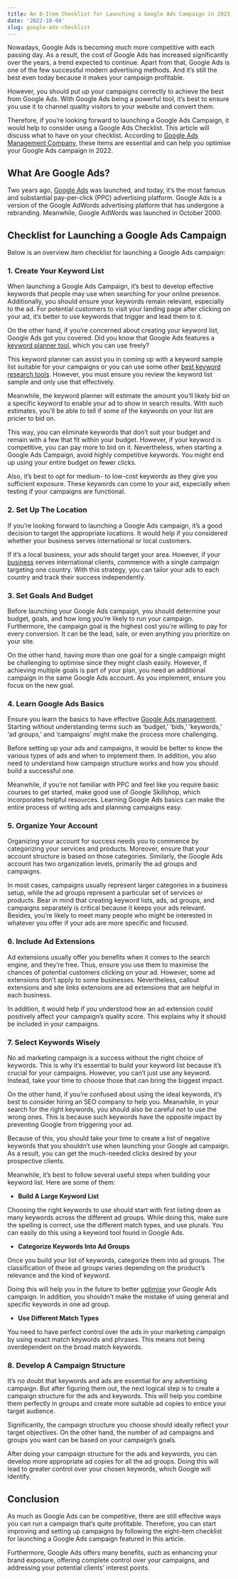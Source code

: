 ```yaml
---
title: An 8-Item Checklist for Launching a Google Ads Campaign in 2023
date: '2022-10-04'
slug: google-ads-checklist
---
```

<!-- wp:paragraph -->
<p>Nowadays, Google Ads is becoming much more competitive with each passing day. As a result, the cost of Google Ads has increased significantly over the years, a trend expected to continue. Apart from that, Google Ads is one of the few successful modern advertising methods. And it’s still the best even today because it makes your campaign profitable.&nbsp;</p>
<!-- /wp:paragraph -->

<!-- wp:paragraph -->
<p>However, you should put up your campaigns correctly to achieve the best from Google Ads. With Google Ads being a powerful tool, it’s best to ensure you use it to channel quality visitors to your website and convert them.&nbsp;</p>
<!-- /wp:paragraph -->

<!-- wp:paragraph -->
<p>Therefore, if you’re looking forward to launching a Google Ads Campaign, it would help to consider using a Google Ads Checklist. This article will discuss what to have on your checklist. According to <a href="https://adtrain.co.uk/google-ads-management/" data-type="URL" data-id="https://adtrain.co.uk/google-ads-management/" target="_blank" rel="noreferrer noopener">Google Ads Management Company</a>, these items are essential and can help you optimise your Google Ads campaign in 2022.&nbsp;</p>
<!-- /wp:paragraph -->

<!-- wp:heading -->
<h2>What Are Google Ads?</h2>
<!-- /wp:heading -->

<!-- wp:paragraph -->
<p>Two years ago, <a href="https://ads.google.com/intl/en_in/home/" data-type="URL" data-id="https://ads.google.com/intl/en_in/home/" target="_blank" rel="noreferrer noopener">Google Ads</a> was launched, and today, it’s the most famous and substantial pay-per-click (PPC) advertising platform. Google Ads is a version of the Google AdWords advertising platform that has undergone a rebranding. Meanwhile, Google AdWords was launched in October 2000.</p>
<!-- /wp:paragraph -->

<!-- wp:heading -->
<h2>Checklist for Launching a Google Ads Campaign</h2>
<!-- /wp:heading -->

<!-- wp:paragraph -->
<p>Below is an overview item checklist for launching a Google Ads campaign:</p>
<!-- /wp:paragraph -->

<!-- wp:heading {"level":3} -->
<h3>1. Create Your Keyword List</h3>
<!-- /wp:heading -->

<!-- wp:paragraph -->
<p>When launching a Google Ads Campaign, it’s best to develop effective keywords that people may use when searching for your online presence. Additionally, you should ensure your keywords remain relevant, especially to the ad. For potential customers to visit your landing page after clicking on your ad, it’s better to use keywords that trigger and lead them to it.</p>
<!-- /wp:paragraph -->

<!-- wp:paragraph -->
<p>On the other hand, if you’re concerned about creating your keyword list, Google Ads got you covered. Did you know that Google Ads features a <a href="https://ads.google.com/intl/en_in/home/tools/keyword-planner/" data-type="URL" data-id="https://ads.google.com/intl/en_in/home/tools/keyword-planner/" target="_blank" rel="noreferrer noopener">keyword planner tool</a>, which you can use freely?</p>
<!-- /wp:paragraph -->

<!-- wp:paragraph -->
<p>This keyword planner can assist you in coming up with a keyword sample list suitable for your campaigns or you can use some other <a href="https://www.waytoidea.com/best-keyword-research-tools-free-or-paid/" data-type="URL" data-id="https://www.waytoidea.com/best-keyword-research-tools-free-or-paid/" target="_blank" rel="noreferrer noopener">best keyword research tools</a>. However, you must ensure you review the keyword list sample and only use that effectively.&nbsp;</p>
<!-- /wp:paragraph -->

<!-- wp:paragraph -->
<p>Meanwhile, the keyword planner will estimate the amount you’ll likely bid on a specific keyword to enable your ad to show in search results. With such estimates, you’ll be able to tell if some of the keywords on your list are pricier to bid on.&nbsp;</p>
<!-- /wp:paragraph -->

<!-- wp:paragraph -->
<p>This way, you can eliminate keywords that don’t suit your budget and remain with a few that fit within your budget. However, if your keyword is competitive, you can pay more to bid on it. Nevertheless, when starting a Google Ads Campaign, avoid highly competitive keywords. You might end up using your entire budget on fewer clicks.&nbsp;</p>
<!-- /wp:paragraph -->

<!-- wp:paragraph -->
<p>Also, it’s best to opt for medium- to low-cost keywords as they give you sufficient exposure. These keywords can come to your aid, especially when testing if your campaigns are functional.</p>
<!-- /wp:paragraph -->

<!-- wp:heading {"level":3} -->
<h3>2. Set Up The Location</h3>
<!-- /wp:heading -->

<!-- wp:paragraph -->
<p>If you’re looking forward to launching a Google Ads campaign, it’s a good decision to target the appropriate locations. It would help if you considered whether your business serves international or local customers.&nbsp;</p>
<!-- /wp:paragraph -->

<!-- wp:paragraph -->
<p>If it’s a local business, your ads should target your area. However, if your <a href="https://www.waytoidea.com/use-facebook-to-grow-your-business/">business</a> serves international clients, commence with a single campaign targeting one country. With this strategy, you can tailor your ads to each country and track their success independently.&nbsp;</p>
<!-- /wp:paragraph -->

<!-- wp:heading {"level":3} -->
<h3>3. Set Goals And Budget</h3>
<!-- /wp:heading -->

<!-- wp:paragraph -->
<p>Before launching your Google Ads campaign, you should determine your budget, goals, and how long you’re likely to run your campaign. Furthermore, the campaign goal is the highest cost you’re willing to pay for every conversion. It can be the lead, sale, or even anything you prioritize on your site.&nbsp;</p>
<!-- /wp:paragraph -->

<!-- wp:paragraph -->
<p>On the other hand, having more than one goal for a single campaign might be challenging to optimise since they might clash easily. However, if achieving multiple goals is part of your plan, you need an additional campaign in the same Google Ads account. As you implement, ensure you focus on the new goal.</p>
<!-- /wp:paragraph -->

<!-- wp:heading {"level":3} -->
<h3>4. Learn Google Ads Basics</h3>
<!-- /wp:heading -->

<!-- wp:paragraph -->
<p>Ensure you learn the basics to have effective <a href="https://adtrain.co.uk/google-ads-management/" target="_blank" rel="noreferrer noopener">Google Ads management</a>. Starting without understanding terms such as ‘budget,’ ‘bids,’ ‘keywords,’ ‘ad groups,’ and ‘campaigns’ might make the process more challenging.&nbsp;</p>
<!-- /wp:paragraph -->

<!-- wp:paragraph -->
<p>Before setting up your ads and campaigns, it would be better to know the various types of ads and when to implement them. In addition, you also need to understand how campaign structure works and how you should build a successful one.&nbsp;</p>
<!-- /wp:paragraph -->

<!-- wp:paragraph -->
<p>Meanwhile, if you’re not familiar with PPC and feel like you require basic courses to get started, make good use of Google Skillshop, which incorporates helpful resources. Learning Google Ads basics can make the entire process of writing ads and planning campaigns easy.</p>
<!-- /wp:paragraph -->

<!-- wp:heading {"level":3} -->
<h3>5. Organize Your Account</h3>
<!-- /wp:heading -->

<!-- wp:paragraph -->
<p>Organizing your account for success needs you to commence by categorizing your services and products. Moreover, ensure that your account structure is based on those categories. Similarly, the Google Ads account has two organization levels, primarily the ad groups and campaigns.&nbsp;</p>
<!-- /wp:paragraph -->

<!-- wp:paragraph -->
<p>In most cases, campaigns usually represent larger categories in a business setup, while the ad groups represent a particular set of services or products. Bear in mind that creating keyword lists, ads, ad groups, and campaigns separately is critical because it keeps your ads relevant. Besides, you’re likely to meet many people who might be interested in whatever you offer if your ads are more specific and focused.&nbsp;</p>
<!-- /wp:paragraph -->

<!-- wp:heading {"level":3} -->
<h3>6. Include Ad Extensions&nbsp;</h3>
<!-- /wp:heading -->

<!-- wp:paragraph -->
<p>Ad extensions usually offer you benefits when it comes to the search engine, and they’re free. Thus, ensure you use them to maximise the chances of potential customers clicking on your ad. However, some ad extensions don’t apply to some businesses. Nevertheless, callout extensions and site links extensions are ad extensions that are helpful in each business.&nbsp;</p>
<!-- /wp:paragraph -->

<!-- wp:paragraph -->
<p>In addition, it would help if you understood how an ad extension could positively affect your campaign’s quality score. This explains why it should be included in your campaigns.&nbsp;</p>
<!-- /wp:paragraph -->

<!-- wp:heading {"level":3} -->
<h3>7. Select Keywords Wisely</h3>
<!-- /wp:heading -->

<!-- wp:paragraph -->
<p>No ad marketing campaign is a success without the right choice of keywords. This is why it’s essential to build your keyword list because it’s crucial for your campaigns. However, you can’t just use any keyword. Instead, take your time to choose those that can bring the biggest impact.&nbsp;</p>
<!-- /wp:paragraph -->

<!-- wp:paragraph -->
<p>On the other hand, if you’re confused about using the ideal keywords, it’s best to consider hiring an SEO company to help you. Meanwhile, in your search for the right keywords, you should also be careful not to use the wrong ones. This is because such keywords have the opposite impact by preventing Google from triggering your ad.&nbsp;</p>
<!-- /wp:paragraph -->

<!-- wp:paragraph -->
<p>Because of this, you should take your time to create a list of negative keywords that you shouldn’t use when launching your Google ad campaign. As a result, you can get the much-needed clicks desired by your prospective clients.&nbsp;&nbsp;</p>
<!-- /wp:paragraph -->

<!-- wp:paragraph -->
<p>Meanwhile, it’s best to follow several useful steps when building your keyword list. Here are some of them:&nbsp;</p>
<!-- /wp:paragraph -->

<!-- wp:list -->
<ul><li><strong>Build A Large Keyword List</strong></li></ul>
<!-- /wp:list -->

<!-- wp:paragraph -->
<p>Choosing the right keywords to use should start with first listing down as many keywords across the different ad groups. While doing this, make sure the spelling is correct, use the different match types, and use plurals. You can easily do this using a keyword tool found in Google Ads.&nbsp;</p>
<!-- /wp:paragraph -->

<!-- wp:list -->
<ul><li><strong>Categorize Keywords Into Ad Groups</strong></li></ul>
<!-- /wp:list -->

<!-- wp:paragraph -->
<p>Once you build your list of keywords, categorize them into ad groups. The classification of these ad groups varies depending on the product’s relevance and the kind of keyword.</p>
<!-- /wp:paragraph -->

<!-- wp:paragraph -->
<p>Doing this will help you in the future to better <a href="https://www.forbes.com/sites/forbesbusinesscouncil/2022/01/07/six-ways-to-improve-your-roi-with-google-ads/?sh=5f672e0042ff">optimise</a> your Google Ads campaign. In addition, you shouldn’t make the mistake of using general and specific keywords in one ad group.&nbsp;</p>
<!-- /wp:paragraph -->

<!-- wp:list -->
<ul><li><strong>Use Different Match Types</strong></li></ul>
<!-- /wp:list -->

<!-- wp:paragraph -->
<p>You need to have perfect control over the ads in your marketing campaign by using exact match keywords and phrases. This means not being overdependent on the broad match keywords.&nbsp;</p>
<!-- /wp:paragraph -->

<!-- wp:heading {"level":3} -->
<h3>8. Develop A Campaign Structure&nbsp;&nbsp;</h3>
<!-- /wp:heading -->

<!-- wp:paragraph -->
<p>It’s no doubt that keywords and ads are essential for any advertising campaign. But after figuring them out, the next logical step is to create a campaign structure for the ads and keywords. This will help you combine them perfectly in groups and create more suitable ad copies to entice your target audience.&nbsp;</p>
<!-- /wp:paragraph -->

<!-- wp:paragraph -->
<p>Significantly, the campaign structure you choose should ideally reflect your target objectives. On the other hand, the number of ad campaigns and groups you want can be based on your campaign’s goals.&nbsp;</p>
<!-- /wp:paragraph -->

<!-- wp:paragraph -->
<p>After doing your campaign structure for the ads and keywords, you can develop more appropriate ad copies for all the ad groups. Doing this will lead to greater control over your chosen keywords, which Google will identify.&nbsp;&nbsp;</p>
<!-- /wp:paragraph -->

<!-- wp:heading -->
<h2>Conclusion </h2>
<!-- /wp:heading -->

<!-- wp:paragraph -->
<p>As much as Google Ads can be competitive, there are still effective ways you can run a campaign that’s quite profitable. Therefore, you can start improving and setting up campaigns by following the eight-item checklist for launching a Google Ads campaign featured in this article.</p>
<!-- /wp:paragraph -->

<!-- wp:paragraph -->
<p>Furthermore, Google Ads offers many benefits, such as enhancing your brand exposure, offering complete control over your campaigns, and addressing your potential clients’ interest points.&nbsp;&nbsp;</p>
<!-- /wp:paragraph -->
